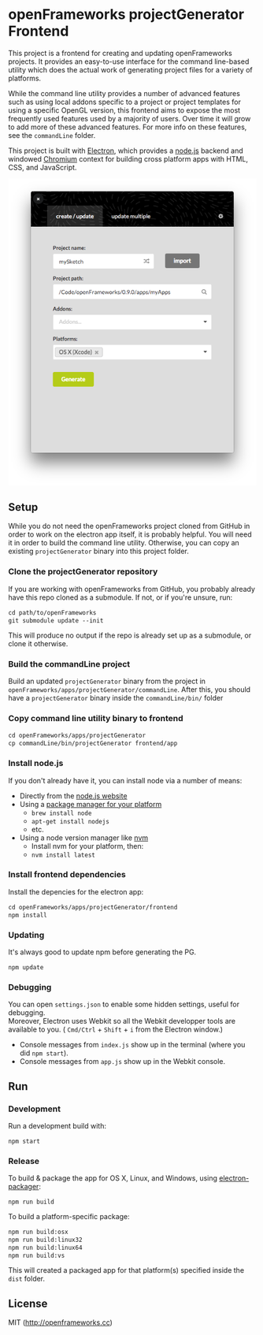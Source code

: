 # openFrameworks projectGenerator Frontend

This project is a frontend for creating and updating openFrameworks projects. It provides an easy-to-use interface for the command line-based utility which does the actual work of generating project files for a variety of platforms.

While the command line utility provides a number of advanced features such as using local addons specific to a project or project templates for using a specific OpenGL version, this frontend aims to expose the most frequently used features used by a majority of users. Over time it will grow to add more of these advanced features. For more info on these features, see the `commandLine` folder.

This project is built with [Electron](http://electron.atom.io), which provides a [node.js](https://nodejs.org/en/) backend and windowed [Chromium](http://www.chromium.org/Home) context for building cross platform apps with HTML, CSS, and JavaScript.

![image](screenshot.png)


## Setup

While you do not need the openFrameworks project cloned from GitHub in order to work on the electron app itself, it is probably helpful. You will need it in order to build the command line utility. Otherwise, you can copy an existing `projectGenerator` binary into this project folder.

### Clone the projectGenerator repository

If you are working with openFrameworks from GitHub, you probably already have this repo cloned as a submodule. If not, or if you're unsure, run:

```
cd path/to/openFrameworks
git submodule update --init
```

This will produce no output if the repo is already set up as a submodule, or clone it otherwise.


### Build the commandLine project

Build an updated `projectGenerator` binary from the project in `openFrameworks/apps/projectGenerator/commandLine`. After this, you should have a `projectGenerator` binary inside the `commandLine/bin/` folder

### Copy command line utility binary to frontend

```
cd openFrameworks/apps/projectGenerator
cp commandLine/bin/projectGenerator frontend/app
```

### Install node.js

If you don't already have it, you can install node via a number of means:

- Directly from the [node.js website](https://nodejs.org/en/download/)
- Using a [package manager for your platform](https://nodejs.org/en/download/package-manager/)
  - `brew install node`
  - `apt-get install nodejs`
  - etc.
- Using a node version manager like [nvm](https://github.com/creationix/nvm)
  - Install nvm for your platform, then:
  - `nvm install latest`

### Install frontend dependencies

Install the depencies for the electron app:

```
cd openFrameworks/apps/projectGenerator/frontend
npm install
```

### Updating
It's always good to update npm before generating the PG.  
```
npm update
```

### Debugging
You can open `settings.json` to enable some hidden settings, useful for debugging.  
Moreover, Electron uses Webkit so all the Webkit developper tools are available to you. ( `Cmd/Ctrl` + `Shift` + `i` from the Electron window.)  

 - Console messages from `index.js` show up in the terminal (where you did `npm start`).  
 - Console messages from `app.js` show up in the Webkit console.

## Run

### Development

Run a development build with:

```
npm start
```

### Release

To build & package the app for OS X, Linux, and Windows, using [electron-packager](https://github.com/maxogden/electron-packager):

```
npm run build
```

To build a platform-specific package:

```
npm run build:osx
npm run build:linux32
npm run build:linux64
npm run build:vs
```

This will created a packaged app for that platform(s) specified inside the `dist` folder.


## License

MIT (http://openframeworks.cc)
